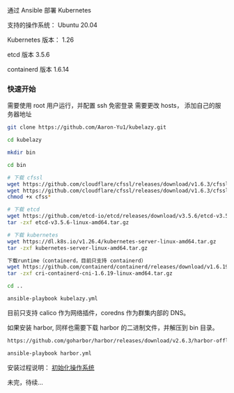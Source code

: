 通过 Ansible 部署 Kubernetes
  

支持的操作系统：
  Ubuntu 20.04

Kubernetes 版本：
  1.26

etcd 版本
  3.5.6

containerd 版本
  1.6.14

### 快速开始
需要使用 root 用户运行，并配置 ssh 免密登录
需要更改 hosts， 添加自己的服务器地址

```bash
git clone https://github.com/Aaron-Yu1/kubelazy.git

cd kubelazy

mkdir bin

cd bin

# 下载 cfssl
wget https://github.com/cloudflare/cfssl/releases/download/v1.6.3/cfssljson_1.6.3_linux_amd64 -O cfssljson
wget https://github.com/cloudflare/cfssl/releases/download/v1.6.3/cfssl_1.6.3_linux_amd64 -O cfssl
chmod +x cfss*

# 下载 etcd
wget https://github.com/etcd-io/etcd/releases/download/v3.5.6/etcd-v3.5.6-linux-amd64.tar.gz
tar -zxf etcd-v3.5.6-linux-amd64.tar.gz

# 下载 kubernetes
wget https://dl.k8s.io/v1.26.4/kubernetes-server-linux-amd64.tar.gz
tar -zxf kubernetes-server-linux-amd64.tar.gz

下载runtime（containerd，目前只支持 containerd）
wget https://github.com/containerd/containerd/releases/download/v1.6.19/cri-containerd-cni-1.6.19-linux-amd64.tar.gz
tar -zxf cri-containerd-cni-1.6.19-linux-amd64.tar.gz

cd ..

ansible-playbook kubelazy.yml

```

目前只支持 calico 作为网络插件，coredns 作为群集内部的 DNS。

如果安装 harbor, 同样也需要下载 harbor 的二进制文件，并解压到 bin 目录。
```bash
https://github.com/goharbor/harbor/releases/download/v2.6.3/harbor-offline-installer-v2.6.3.tgz

ansible-playbook harbor.yml
```

安装过程说明：
[初始化操作系统](https://github.com/Aaron-Yu1/kubelazy/tree/main/roles/prepare/README.md)

未完，待续...
